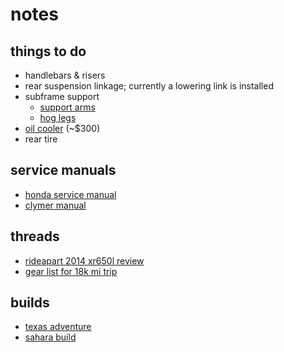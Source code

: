 # notes


## things to do

- handlebars & risers
- rear suspension linkage; currently a lowering link is installed
- subframe support
  - [support arms](http://www.twistedthrottle.com/sw-motech-sub-frame-support-arms-honda-xr650l-silver)
  - [hog legs](http://www.manracks.com/#!honda-xr650l/c108q)
- [oil cooler](http://www.suttoncycleworks.com/oilCooler.html) (~$300)
- rear tire


## service manuals

- [honda service manual](http://www.helminc.com/helm/product2.asp?Make=AHC&Model=XR15&Year=2008&Category=&class_2=AHC&mk=Honda+Motorcycle&yr=2008&md=XR650L&dt=&module=&from=result&Style=helm&Sku=61MY655&itemtype=N)
- [clymer manual](http://www.clymer.com/clymer-manuals-honda-xr600r-1991-2000-xr650l-1993-2007-m221)


## threads

- [rideapart 2014 xr650l review](https://rideapart.com/articles/2014-honda-xr650l-review)
- [gear list for 18k mi trip](http://advrider.com/forums/showthread.php?p=17334295)


## builds

- [texas adventure](http://www.texasadventure.net/bikes-and-gear/project-xr650l-adventure/)
- [sahara build](http://www.motorbikenomad.co.uk/blog/bike/)
